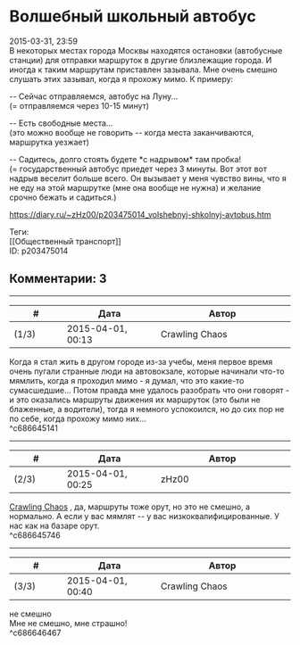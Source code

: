 Волшебный школьный автобус
==========================

  
2015-03-31, 23:59  
 В некоторых местах города Москвы находятся остановки (автобусные станции) для отправки маршруток в другие близлежащие города. И иногда к таким маршрутам приставлен зазывала. Мне очень смешно слушать этих зазывал, когда я прохожу мимо. К примеру:   
   
 -- Сейчас отправляемся, автобус на Луну...   
 (= отправляемся через 10-15 минут)   
   
 -- Есть свободные места...   
 (это можно вообще не говорить -- когда места заканчиваются, маршрутка уезжает)   
   
 -- Садитесь, долго стоять будете \*с надрывом\* там пробка!   
 (= государственный автобус приедет через 3 минуты. Вот этот вот надрыв веселит больше всего. Он вызывает у меня чувство вины, что я не еду на этой маршрутке (мне она вообще не нужна) и желание срочно бежать и садиться.)   
  
<https://diary.ru/~zHz00/p203475014_volshebnyj-shkolnyj-avtobus.htm>  
  
Теги:  
[[Общественный транспорт]]  
ID: p203475014  


Комментарии: 3
--------------

  


---



|         #         |              Дата              |                     Автор                     |           ID           |
| --- | --- | --- | --- |
| (1/3) | 2015-04-01, 00:13 | Crawling Chaos | c686645141 |

  
 Когда я стал жить в другом городе из-за учебы, меня первое время очень пугали странные люди на автовокзале, которые начинали что-то мямлить, когда я проходил мимо - я думал, что это какие-то сумасшедшие... Потом правда мне удалось разобрать что они говорят - и это оказались маршруты движения их маршруток (это были не блаженные, а водители), тогда я немного успокоился, но до сих пор не по себе, когда прохожу мимо них...   
 ^c686645141

---



|         #         |              Дата              |                     Автор                     |           ID           |
| --- | --- | --- | --- |
| (2/3) | 2015-04-01, 00:25 | zHz00 | c686645746 |

  
  [Crawling Chaos](http://degozaru.diary.ru "de gozaru")  , да, маршруты тоже орут, но это не смешно, а нормально. А если у вас мямлят -- у вас низкоквалифицированные. У нас как на базаре орут.   
 ^c686645746

---



|         #         |              Дата              |                     Автор                     |           ID           |
| --- | --- | --- | --- |
| (3/3) | 2015-04-01, 00:40 | Crawling Chaos | c686646467 |

  
  не смешно    
 Мне не смешно, мне страшно!   
 ^c686646467